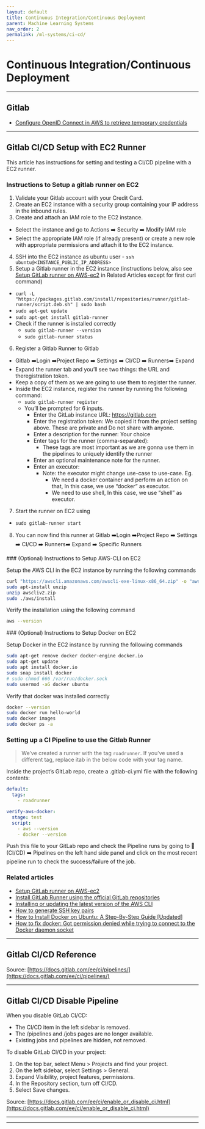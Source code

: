 ```yaml
---
layout: default
title: Continuous Integration/Continuous Deployment
parent: Machine Learning Systems
nav_order: 2
permalink: /ml-systems/ci-cd/
---
```


# Continuous Integration/Continuous Deployment

--------------------------------------------------------------------------

## Gitlab

- [Configure OpenID Connect in AWS to retrieve temporary credentials](https://docs.gitlab.com/ee/ci/cloud_services/aws/)

--------------------------------------------------------------------------

## Gitlab CI/CD Setup with EC2 Runner

This article has instructions for setting and testing a CI/CD pipeline with a EC2 runner.

### Instructions to Setup a gitlab runner on EC2
1. Validate your Gitlab account with your Credit Card.
2. Create an EC2 instance with a security group containing your IP address in the inbound rules.
3. Create and attach an IAM role to the EC2 instance.
- Select the instance and go to Actions ➡️ Security ➡️ Modify IAM role
- Select the appropriate IAM role (if already present) or create a new role with appropriate permissions and attach it to the EC2 instance.
4. SSH into the EC2 instance as ubuntu user - `ssh ubuntu@<INSTANCE_PUBLIC_IP_ADDRESS>`
5. Setup a Gitlab runner in the EC2 instance (instructions below, also see [Setup GitLab runner on AWS-ec2](https://medium.com/nonstopio/setup-gitlab-runner-on-aws-ec2-e652a41026a6) in Related Articles except for first curl command)
- `curl -L "https://packages.gitlab.com/install/repositories/runner/gitlab-runner/script.deb.sh" | sudo bash`
- `sudo apt-get update`
- `sudo apt-get install gitlab-runner`
- Check if the runner is installed correctly
    - `sudo gitlab-runner --version`
    - `sudo gitlab-runner status`
6. Register a Gitlab Runner to Gitlab
- Gitlab ➡️Login ➡️Project Repo ➡️ Settings ➡️ CI/CD ➡️ Runners➡️ Expand
- Expand the runner tab and you’ll see two things: the URL and theregistration token.
- Keep a copy of them as we are going to use them to register the runner.
- Inside the EC2 instance, register the runner by running the following command:
    - `sudo gitlab-runner register`
    - You’ll be prompted for 6 inputs.
        - Enter the GitLab instance URL: https://gitlab.com
        - Enter the registration token: We copied it from the project setting above. These are private and Do not share with anyone.
        - Enter a description for the runner: Your choice
        - Enter tags for the runner (comma-separated):
            - These tags are most important as we are gonna use them in the pipelines to uniquely identify the runner
        - Enter an optional maintenance note for the runner.
        - Enter an executor:
            - Note: the executor might change use-case to use-case. Eg.
                - We need a docker container and perform an action on that, In this case, we use “docker” as executor.
                - We need to use shell, In this case, we use “shell” as executor.
7. Start the runner on EC2 using
- `sudo gitlab-runner start`
8. You can now find this runner at Gitlab ➡️Login ➡️Project Repo ➡️ Settings ➡️ CI/CD ➡️ Runners➡️ Expand ➡️ Specific Runners

### (Optional) Instructions to Setup AWS-CLI on EC2

Setup the AWS CLI in the EC2 instance by running the following commands

```bash
curl "https://awscli.amazonaws.com/awscli-exe-linux-x86_64.zip" -o "awscliv2.zip"
sudo apt-install unzip
unzip awscliv2.zip
sudo ./aws/install
```

Verify the installation using the following command

```bash
aws --version
```

### (Optional) Instructions to Setup Docker on EC2

Setup Docker in the EC2 instance by running the following commands

```bash
sudo apt-get remove docker docker-engine docker.io
sudo apt-get update
sudo apt install docker.io
sudo snap install docker
# sudo chmod 666 /var/run/docker.sock
sudo usermod -aG docker ubuntu
```

Verify that docker was installed correctly

```bash
docker --version
sudo docker run hello-world
sudo docker images
sudo docker ps -a
```

### Setting up a CI Pipeline to use the Gitlab Runner

> We’ve created a runner with the tag `roadrunner`. If you’ve used a different tag, replace itab in the below code with your tag name.

Inside the project’s GitLab repo, create a .gitlab-ci.yml file with the following contents:

```yml
default:
  tags:
    - roadrunner

verify-aws-docker:
  stage: test
  script:
    - aws --version
    - docker --version
```

Push this file to your GitLab repo and check the Pipeline runs by going to 🚀 (CI/CD) ➡️ Pipelines on the left hand side panel and click on the most recent pipeline run to check the success/failure of the job.

### Related articles

- [Setup GitLab runner on AWS-ec2](https://medium.com/nonstopio/setup-gitlab-runner-on-aws-ec2-e652a41026a6)
- [Install GitLab Runner using the official GitLab repositories](https://docs.gitlab.com/runner/install/linux-repository.html)
- [Installing or updating the latest version of the AWS CLI](https://docs.aws.amazon.com/cli/latest/userguide/getting-started-install.html)
- [How to generate SSH key pairs](https://www.simplified.guide/ssh/create-key)
- [How to Install Docker on Ubuntu: A Step-By-Step Guide [Updated]](https://www.simplilearn.com/tutorials/docker-tutorial/how-to-install-docker-on-ubuntu)
- [How to fix docker: Got permission denied while trying to connect to the Docker daemon socket](https://www.digitalocean.com/community/questions/how-to-fix-docker-got-permission-denied-while-trying-to-connect-to-the-docker-daemon-socket)

--------------------------------------------------------------------------

## Gitlab CI/CD Reference

Source: [https://docs.gitlab.com/ee/ci/pipelines/](https://docs.gitlab.com/ee/ci/pipelines/)

--------------------------------------------------------------------------

## Gitlab CI/CD Disable Pipeline

When you disable GitLab CI/CD:
- The CI/CD item in the left sidebar is removed.
- The /pipelines and /jobs pages are no longer available.
- Existing jobs and pipelines are hidden, not removed.

To disable GitLab CI/CD in your project:
1. On the top bar, select Menu > Projects and find your project.
2. On the left sidebar, select Settings > General.
3. Expand Visibility, project features, permissions.
4. In the Repository section, turn off CI/CD.
5. Select Save changes.

Source: [https://docs.gitlab.com/ee/ci/enable_or_disable_ci.html](https://docs.gitlab.com/ee/ci/enable_or_disable_ci.html)

--------------------------------------------------------------------------




--------------------------------------------------------------------------